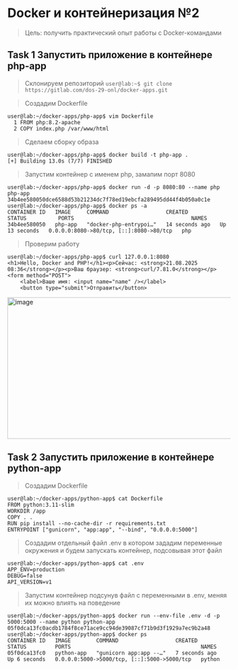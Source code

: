 # Docker и контейнеризация №2
> Цель: получить практический опыт работы c Docker-командами

## Task 1 Запустить приложение в контейнере php-app
> Склонируем репозиторий `user@lab:~$ git clone https://gitlab.com/dos-29-onl/docker-apps.git`

> Создадим Dockerfile
```
user@lab:~/docker-apps/php-app$ vim Dockerfile
  1 FROM php:8.2-apache
  2 COPY index.php /var/www/html
```
> Сделаем сборку образа 
```
user@lab:~/docker-apps/php-app$ docker build -t php-app .
[+] Building 13.0s (7/7) FINISHED
```
> Запустим контейнер с именем php, замапим порт 8080  
```
user@lab:~/docker-apps/php-app$ docker run -d -p 8080:80 --name php php-app
34b4ee580050dce6588d53b21234dc7f78ed19ebcfa289495dd44f4b050a0c1e
user@lab:~/docker-apps/php-app$ docker ps -a
CONTAINER ID   IMAGE     COMMAND                  CREATED          STATUS          PORTS                                     NAMES
34b4ee580050   php-app   "docker-php-entrypoi…"   14 seconds ago   Up 13 seconds   0.0.0.0:8080->80/tcp, [::]:8080->80/tcp   php
```
> Проверим работу
```
user@lab:~/docker-apps/php-app$ curl 127.0.0.1:8080
<h1>Hello, Docker and PHP!</h1><p>Сейчас: <strong>21.08.2025 08:36</strong></p><p>Ваш браузер: <strong>curl/7.81.0</strong></p><form method="POST">
    <label>Ваше имя: <input name="name" /></label>
    <button type="submit">Отправить</button>
```
<img width="1041" height="319" alt="image" src="https://github.com/user-attachments/assets/a8f62c4c-d84e-4746-a5d4-2de1b6b6af07" />

## Task 2 Запустить приложение в контейнере python-app
> Создадим Dockerfile
```
user@lab:~/docker-apps/python-app$ cat Dockerfile
FROM python:3.11-slim
WORKDIR /app
COPY . .
RUN pip install --no-cache-dir -r requirements.txt
ENTRYPOINT ["gunicorn", "app:app", "--bind", "0.0.0.0:5000"]
```
> Создадим отдельный файл .env в котором зададим переменные окружения и будем запускать контейнер, подсовывая этот файл
```
user@lab:~/docker-apps/python-app$ cat .env
APP_ENV=production
DEBUG=false
API_VERSION=v1
```
> Запустим контейнер подсунув файл с переменными в .env, меняя их можно влиять на поведение 
```
user@lab:~/docker-apps/python-app$ docker run --env-file .env -d -p 5000:5000 --name python python-app
05f0dca13fc0acdb1784f8ce71ace9cc94de39087cf71b9d3f1929a7ec9b2a48
user@lab:~/docker-apps/python-app$ docker ps
CONTAINER ID   IMAGE        COMMAND                  CREATED         STATUS         PORTS                                         NAMES
05f0dca13fc0   python-app   "gunicorn app:app --…"   7 seconds ago   Up 6 seconds   0.0.0.0:5000->5000/tcp, [::]:5000->5000/tcp   python
```









